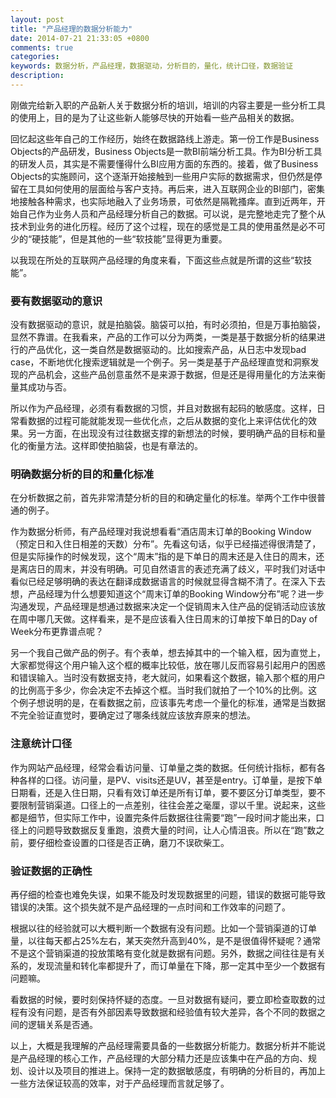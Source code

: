 ```yaml
---
layout: post
title: "产品经理的数据分析能力"
date: 2014-07-21 21:33:05 +0800
comments: true
categories: 
keywords: 数据分析，产品经理，数据驱动，分析目的，量化，统计口径，数据验证
description:
---
```


刚做完给新入职的产品新人关于数据分析的培训，培训的内容主要是一些分析工具的使用上，目的是为了让这些新人能够尽快的开始看一些产品相关的数据。

回忆起这些年自己的工作经历，始终在数据路线上游走。第一份工作是Business Objects的产品研发，Business Objects是一款BI前端分析工具。作为BI分析工具的研发人员，其实是不需要懂得什么BI应用方面的东西的。接着，做了Business Objects的实施顾问，这个逐渐开始接触到一些用户实际的数据需求，但仍然是停留在工具如何使用的层面给与客户支持。再后来，进入互联网企业的BI部门，密集地接触各种需求，也实际地融入了业务场景，可依然是隔靴搔痒。直到近两年，开始自己作为业务人员和产品经理分析自己的数据。可以说，是完整地走完了整个从技术到业务的进化历程。经历了这个过程，现在的感觉是工具的使用虽然是必不可少的“硬技能”，但是其他的一些“软技能”显得更为重要。

以我现在所处的互联网产品经理的角度来看，下面这些点就是所谓的这些“软技能”。

### 要有数据驱动的意识

没有数据驱动的意识，就是拍脑袋。脑袋可以拍，有时必须拍，但是万事拍脑袋，显然不靠谱。在我看来，产品的工作可以分为两类，一类是基于数据分析的结果进行的产品优化，这一类自然是数据驱动的。比如搜索产品，从日志中发现bad case，不断地优化搜索逻辑就是一个例子。另一类是基于产品经理直觉和洞察发现的产品机会，这些产品创意虽然不是来源于数据，但是还是得用量化的方法来衡量其成功与否。

所以作为产品经理，必须有看数据的习惯，并且对数据有起码的敏感度。这样，日常看数据的过程可能就能发现一些优化点，之后从数据的变化上来评估优化的效果。另一方面，在出现没有过往数据支撑的新想法的时候，要明确产品的目标和量化的衡量方法。这样即使拍脑袋，也是有章法的。

### 明确数据分析的目的和量化标准

在分析数据之前，首先非常清楚分析的目的和确定量化的标准。举两个工作中很普通的例子。

作为数据分析师，有产品经理对我说想看看“酒店周末订单的Booking Window（预定日和入住日相差的天数）分布”。先看这句话，似乎已经描述得很清楚了，但是实际操作的时候发现，这个“周末”指的是下单日的周末还是入住日的周末，还是离店日的周末，并没有明确。可见自然语言的表述充满了歧义，平时我们对话中看似已经足够明确的表达在翻译成数据语言的时候就显得含糊不清了。在深入下去想，产品经理为什么想要知道这个“周末订单的Booking Window分布”呢？进一步沟通发现，产品经理是想通过数据来决定一个促销周末入住产品的促销活动应该放在周中哪几天做。这样看来，是不是应该看入住日周末的订单按下单日的Day of Week分布更靠谱点呢？

另一个我自己做产品的例子。有个表单，想去掉其中的一个输入框，因为直觉上，大家都觉得这个用户输入这个框的概率比较低，放在哪儿反而容易引起用户的困惑和错误输入。当时没有数据支持，老大就问，如果看这个数据，输入那个框的用户的比例高于多少，你会决定不去掉这个框。当时我们就拍了一个10%的比例。这个例子想说明的是，在看数据之前，应该事先考虑一个量化的标准，通常是当数据不完全验证直觉时，要确定过了哪条线就应该放弃原来的想法。

### 注意统计口径

作为网站产品经理，经常会看访问量、订单量之类的数据。任何统计指标，都有各种各样的口径。访问量，是PV、visits还是UV，甚至是entry。订单量，是按下单日期看，还是入住日期，只看有效订单还是所有订单，要不要区分订单类型，要不要限制营销渠道。口径上的一点差别，往往会差之毫厘，谬以千里。说起来，这些都是细节，但实际工作中，设置完条件后数据往往需要“跑”一段时间才能出来，口径上的问题导致数据反复重跑，浪费大量的时间，让人心情沮丧。所以在“跑”数之前，要仔细检查设置的口径是否正确，磨刀不误砍柴工。

### 验证数据的正确性

再仔细的检查也难免失误，如果不能及时发现数据里的问题，错误的数据可能导致错误的决策。这个损失就不是产品经理的一点时间和工作效率的问题了。

根据以往的经验就可以大概判断一个数据有没有问题。比如一个营销渠道的订单量，以往每天都占25%左右，某天突然升高到40%，是不是很值得怀疑呢？通常不是这个营销渠道的投放策略有变化就是数据有问题。另外，数据之间往往是有关系的，发现流量和转化率都提升了，而订单量在下降，那一定其中至少一个数据有问题嘛。

看数据的时候，要时刻保持怀疑的态度。一旦对数据有疑问，要立即检查取数的过程有没有问题，是否有外部因素导致数据和经验值有较大差异，各个不同的数据之间的逻辑关系是否通。

以上，大概是我理解的产品经理需要具备的一些数据分析能力。数据分析并不能说是产品经理的核心工作，产品经理的大部分精力还是应该集中在产品的方向、规划、设计以及项目的推进上。保持一定的数据敏感度，有明确的分析目的，再加上一些方法保证较高的效率，对于产品经理而言就足够了。
